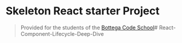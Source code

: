 # Skeleton React starter Project

> Provided for the students of the [Bottega Code School](https://bottega.tech/)#   R e a c t - C o m p o n e n t - L i f e c y c l e - D e e p - D i v e  
 